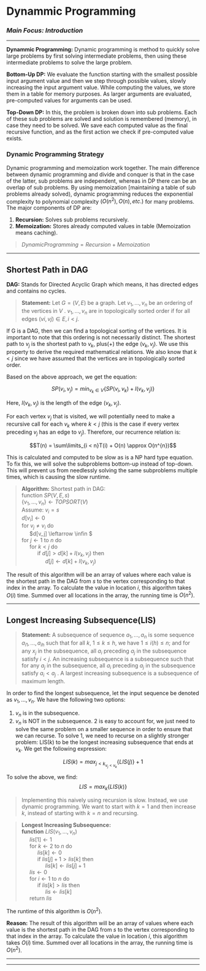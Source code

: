 # **Dynammic Programming**
### _**Main Focus:** Introduction_
----

**Dynammic Programming:** Dynamic programming is method to quickly solve large problems by first solving intermediate problems, then using these intermediate problems to solve the large problem.

**Bottom-Up DP:** We evaluate the function starting with the smallest possible input argument value and then we step through possible values, slowly increasing the input argument value. While computing the values, we store them in a table for memory purposes. As larger arguments are evaluated, pre-computed values for arguments can be used. 

**Top-Down DP:** In this, the problem is broken down into sub problems. Each of these sub problems are solved and solution is remembered (memory), in case they need to be solved. We save each computed value as the final recursive function, and as the first action we check if pre-computed value exists. 

### **Dynamic Programming Strategy**

Dynamic programming and memoization work together. The main difference between dynamic programming and
divide and conquer is that in the case of the latter, sub problems are independent, whereas in DP there can be
an overlap of sub problems. By using memoization [maintaining a table of sub problems already solved),
dynamic programming reduces the exponential complexity to polynomial complexity $(O(n^2), O(n), etc.)$ for many
problems. The major components of DP are:

1. **Recursion:** Solves sub problems recursively.
2. **Memoization:** Stores already computed values in table (Memoization means caching).

> $Dynamic Programming = Recursion + Memoization$

-----

## **Shortest Path in DAG**
**DAG:** Stands for Directed Acyclic Graph which means, it has directed edges and contains no cycles. 

>**Statement:** Let $G = (V,E)$ be a graph. Let $v_1,..., v_n$ be an ordering of the vertices in $V$ . $v_1,..., v_n$ are in topologically sorted order if for all edges $(vi, vj) \in E, i < j$.

If G is a DAG, then we can find a topological sorting of the vertices. It is important to note that this ordering is not necessarily distinct. The shortest path to $v_j$ is the shortest path to $v_k$, plus($+$) the edge $(v_k, v_j)$. We use this property to derive the required mathematical relations. We also know that $k < j$ since we have assumed that the vertices are in topologically sorted order.

Based on the above approach, we get the equation:

$$SP(v_i,v_j) = min_{v_k \in V}\{SP(v_i, v_k) + l(v_k, v_j)\}$$

Here, $l(v_k, v_j)$ is the length of the edge $(v_k, v_j).$

For each vertex $v_j$ that is visited, we will potentially need to make a recursive call for each $v_k$ where $k < j$ (this is the case if every vertex preceding $v_j$ has an edge to $v_j$). Therefore, our recurrence relation is:

$$T(n) = \sum\limits_{i < n}T(i) + O(n) \approx O(n^{n})$$

This is calculated and computed to be slow as is a NP hard type equation. To fix this, we will solve the subproblems bottom-up instead of top-down. This will prevent us from needlessly solving the same subproblems multiple times, which is causing the slow runtime. 

>**Algorithm:** Shortest path in DAG: <br>
function $SP(V,E,s)$ <br>
$\{v_1,...,v_n\} \leftarrow TOPSORT(V)$ <br>
Assume: $v_i=s$ <br>
$d[v_i] \leftarrow 0$<br>
for $v_j \ne v_i$ do<br>
$\quad$ $d[v_j] \leftarrow \infin $<br>
for $j \leftarrow 1$ to $n$ do<br>
$\quad$ for $k < j$ do<br>
$\quad$ $\quad$ if $d[ j] > d[k] +l(v_k, v_j)$ then<br>
$\quad$ $\quad$ $\quad$ $d[ j] \leftarrow d[k] +l(v_k, v_j)$

The result of this algorithm will be an array of values where each value is the shortest path in the DAG from $s$ to the vertex corresponding to that index in the array. To calculate the value in location $i$, this algorithm takes $O(i)$ time. Summed over all locations in the array, the running time is $O(n^2)$.

-----
## **Longest Increasing Subsequence(LIS)**

>**Statement:** A subsequence of sequence $a_1,..., a_n$ is some sequence $a_{i1} ,..., a_{ih}$ such that for all $k$, $1 \le k \le h$, we have $1 ≤ i(h) ≤ n$; and for any $x_j$ in the subsequence, all $a_i$ preceding $a_j$ in the subsequence satisfy $i < j$. An increasing subsequence is a subsequence such that for any $a_j$ in the subsequence, all $a_i$ preceding $a_j$ in the subsequence satisfy $a_i < a_j$ . A largest increasing subsequence is a subsequence of maximum length.

In order to find the longest subsequence, let the input sequence be denoted as $v_1,..., v_n$. We have the following two options:
1. $v_n$ is in the subsequence.
2. $v_n$ is NOT in the subsequence.
2 is easy to account for, we just need to solve the same problem on a smaller sequence in order to ensure that we can recurse. 
To solve 1, we need to recurse on a slightly stronger problem: LIS($k$) to be the longest increasing subsequence that ends at $v_k$. We get the following expression:

$$LIS(k) = max_{j<k_{v_j<v_k}} \{LIS(j)\} + 1$$

To solve the above, we find:
$$LIS = max{_k} \{LIS(k)\}$$

>Implementing this naively using recursion is slow. Instead, we use dynamic programming. We want to start with $k = 1$ and then increase $k$, instead of starting with $k = n$ and recursing.

>**Longest Increasing Subsequence:** <br>
**function** $LIS(v_1,..., v_n)$<br>
$\quad$ $lis[1] \leftarrow 1$<br>
$\quad$ for $k \leftarrow 2$ to $n$ do<br>
$\quad$ $\quad$ $lis[k] \leftarrow 0$<br>
$\quad$ $\quad$ if $lis[ j] +1 > lis[k]$ then<br>
$\quad$ $\quad$ $\quad$ $lis[k] \leftarrow lis[ j] +1$<br>
$\quad$ $lis \leftarrow 0$<br>
$\quad$ for $i \leftarrow 1$ to $n$ do<br>
$\quad$ $\quad$ if $lis[k] > lis$ then<br>
$\quad$ $\quad$ $\quad$ $lis \leftarrow lis[k]$<br>
$\quad$ return $lis$<br>

The runtime of this algorithm is $O(n^2)$. 

**Reason:** The result of this algorithm will be an array of values where each value is the shortest path in the DAG from $s$ to the vertex corresponding to that index in the array. To calculate the value in location $i$, this algorithm takes $O(i)$ time. Summed over all locations in the array, the running time is $O(n^2)$.

-----
-----

